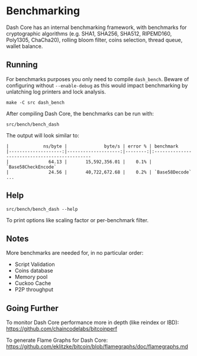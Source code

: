 Benchmarking
============

Dash Core has an internal benchmarking framework, with benchmarks
for cryptographic algorithms (e.g. SHA1, SHA256, SHA512, RIPEMD160, Poly1305, ChaCha20), rolling bloom filter, coins selection,
thread queue, wallet balance.

Running
---------------------

For benchmarks purposes you only need to compile `dash_bench`. Beware of configuring without `--enable-debug` as this would impact
benchmarking by unlatching log printers and lock analysis.

    make -C src dash_bench

After compiling Dash Core, the benchmarks can be run with:

    src/bench/bench_dash

The output will look similar to:
```
|             ns/byte |              byte/s | error % | benchmark
|--------------------:|--------------------:|--------:|:----------------------------------------------
|               64.13 |       15,592,356.01 |    0.1% | `Base58CheckEncode`
|               24.56 |       40,722,672.68 |    0.2% | `Base58Decode`
...
```

Help
---------------------

    src/bench/bench_dash --help

To print options like scaling factor or per-benchmark filter.

Notes
---------------------
More benchmarks are needed for, in no particular order:
- Script Validation
- Coins database
- Memory pool
- Cuckoo Cache
- P2P throughput

Going Further
--------------------

To monitor Dash Core performance more in depth (like reindex or IBD): https://github.com/chaincodelabs/bitcoinperf

To generate Flame Graphs for Dash Core: https://github.com/eklitzke/bitcoin/blob/flamegraphs/doc/flamegraphs.md
